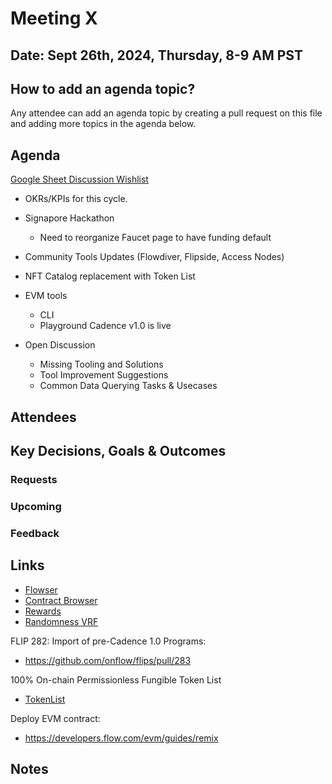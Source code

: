 
# Meeting X

## Date: Sept 26th, 2024, Thursday, 8-9 AM PST

## How to add an agenda topic?
Any attendee can add an agenda topic by creating a pull request on this file and adding more topics in the agenda below.

## Agenda
[Google Sheet Discussion Wishlist](https://docs.google.com/spreadsheets/d/1DcgtW1VDHdfkw2hDf-9h4VObYm_deqGoQurzcdprOfc/edit?usp=sharing)
* OKRs/KPIs for this cycle.
* Signapore Hackathon
  * Need to reorganize Faucet page to have funding default    
* Community Tools Updates (Flowdiver, Flipside, Access Nodes)
* NFT Catalog replacement with Token List
* EVM tools
  * CLI
  * Playground Cadence v1.0 is live

* Open Discussion
  - Missing Tooling and Solutions
  - Tool Improvement Suggestions
  - Common Data Querying Tasks & Usecases
  
## Attendees 

## Key Decisions, Goals & Outcomes 

### Requests


### Upcoming

### Feedback

## Links
* [Flowser](https://interact.flowser.dev/mainnet)
* [Contract Browser](https://contractbrowser.com/)
* [Rewards](https://rewards.flow.com/)
* [Randomness VRF](https://developers.flow.com/evm/guides/vrf)

FLIP 282: Import of pre-Cadence 1.0 Programs:
* https://github.com/onflow/flips/pull/283

100% On-chain Permissionless Fungible Token List
* [TokenList](https://token-list.fixes.world/)

Deploy EVM contract:
* https://developers.flow.com/evm/guides/remix

## Notes
